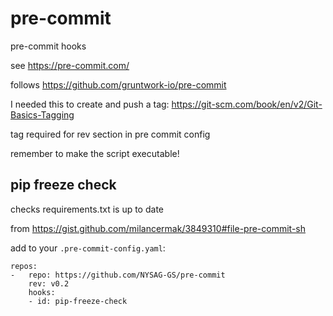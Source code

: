 # pre-commit
pre-commit hooks

see https://pre-commit.com/

follows https://github.com/gruntwork-io/pre-commit

I needed this to create and push a tag: https://git-scm.com/book/en/v2/Git-Basics-Tagging

tag required for rev section in pre commit config

remember to make the script executable!

## pip freeze check
checks requirements.txt is up to date 

from https://gist.github.com/milancermak/3849310#file-pre-commit-sh

add to your `.pre-commit-config.yaml`:
```
repos:
-   repo: https://github.com/NYSAG-GS/pre-commit
    rev: v0.2
    hooks:
    - id: pip-freeze-check
```

